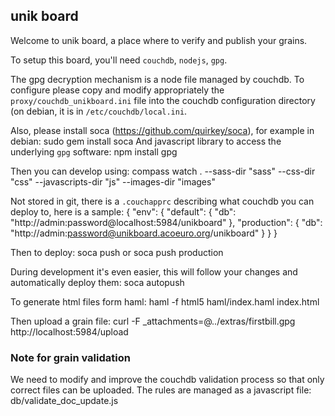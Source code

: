 ## unik board

Welcome to unik board, a place where to verify and publish your grains.

To setup this board, you'll need `couchdb`, `nodejs`, `gpg`.

The gpg decryption mechanism is a node file managed by couchdb. To configure please copy and modify appropriately the `proxy/couchdb_unikboard.ini` file into the couchdb configuration directory (on debian, it is in `/etc/couchdb/local.ini`.

Also, please install soca (https://github.com/quirkey/soca), for example in debian:
    sudo gem install soca
And javascript library to access the underlying `gpg` software:
    npm install gpg

Then you can develop using:
    compass watch . --sass-dir "sass" --css-dir "css" --javascripts-dir "js" --images-dir "images"

Not stored in git, there is a `.couchapprc` describing what couchdb you can deploy to, here is a sample:
    {
      "env": {
        "default": {
          "db": "http://admin:password@localhost:5984/unikboard"
        },
        "production": {
          "db": "http://admin:password@unikboard.acoeuro.org/unikboard"
        }
      }
    }

Then to deploy:
    soca push
or
    soca push production

During development it's even easier, this will follow your changes and
automatically deploy them:
    soca autopush

To generate html files form haml:
    haml -f html5 haml/index.haml index.html

Then upload a grain file:
    curl -F _attachments=@../extras/firstbill.gpg http://localhost:5984/upload

### Note for grain validation

We need to modify and improve the couchdb validation process so that only correct files can be uploaded. The rules are managed as a javascript file:
    db/validate_doc_update.js
